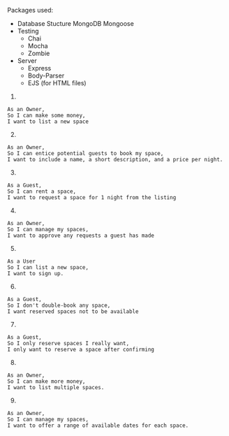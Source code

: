 Packages used:
- Database Stucture
    MongoDB
    Mongoose
- Testing
    - Chai
    - Mocha
    - Zombie
- Server
  - Express
  - Body-Parser
  - EJS (for HTML files)

1.
```
As an Owner,
So I can make some money,
I want to list a new space
```

2. 
```
As an Owner,
So I can entice potential guests to book my space,
I want to include a name, a short description, and a price per night.
```

3. 
```
As a Guest,
So I can rent a space,
I want to request a space for 1 night from the listing
```

4. 
```
As an Owner,
So I can manage my spaces,
I want to approve any requests a guest has made
```

5.
```
As a User
So I can list a new space,
I want to sign up.
```

6.
```
As a Guest,
So I don't double-book any space,
I want reserved spaces not to be available 
```

7. 
```
As a Guest,
So I only reserve spaces I really want,
I only want to reserve a space after confirming
```
8. 
```
As an Owner,
So I can make more money,
I want to list multiple spaces.
```
9.
```
As an Owner,
So I can manage my spaces,
I want to offer a range of available dates for each space.
```
